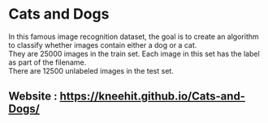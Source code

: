 # Cats and Dogs

In this famous image recognition dataset, the goal is to create an algorithm to classify whether images contain either a dog or a cat. <br>
They are 25000 images in the train set. Each image in this set has the label as part of the filename. <br> There are 12500 unlabeled images in the test set.

## Website : https://kneehit.github.io/Cats-and-Dogs/

